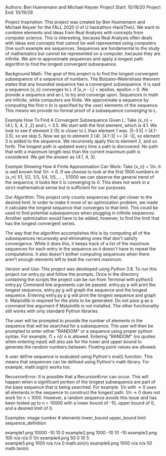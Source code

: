 Authors: Ben Huenemann and Michael Keyser
Project Start: 10/18/20
Project End: 10/19/29


Project Inspiration:
This project was created by Ben Huenemann and Michael Keyser for the FALL 2020 U of U
hackathon-HackTheU. We want to combine elements and ideas fram Real Analysis with concepts from computer science. This is interesting, because Real Analysis often deals with ideas and concepts that cannot be well represented using computers. One such example are sequences. Sequences are fundamental to the study of mathematics but cannot be represented on a computer, because they are infinite. We aim to approximate sequences and apply a longest path algorithm to find the longest convergent subsequence.


Background Math: 
The goal of this project is to find the longest convergent subsequence
of a sequence of numbers. The Bolzano-Weierstrass theorem states that any bounded sequence
has a convergent subsequence. It is said a sequence {x_n} converges to L if 
|x_n - L| < epsilon, epsilon > 0. We provide a sequence and an L to try and converge upon. Sequences in math are infinite, while computers are finite. We approximate a sequence
by computing the first n (n is specified by the user) elements of the sequence. This means we provide no formal proof of a subsequence converging to L.


Example How To Find A Convergent Subsequence Given L:
Take {x_n} = {4.1, 5, 4, 3 ,2} and L = 3.5. We start with the first element, which is 4.1. We look to see if element 2 (5) is closer to L than element 1 was. |5-3.5| > |4.1-3.5|, so we skip 5. Now we go to element 3 (4). |4.1-3| >= |4 -3|, so element 3 is added to the sequence. We recursively apply this to element 2, and so forth. The longest path is updated every time a path is discovered. No path that with a maximum length less than the current maximum path is considered. We get the answer as {4.1, 4, 3}.


Example Showing How A Finite Approximation Can Work:
Take {x_n} = 1/n. It is well known that 1/n -> 0.
If we choose to look at the first 1000 numbers in {x_n} 1/1, 1/2, 1/3, 1/4, 1/5, ... , 1/1000 we can observe the general trend of the sequence; it looks like it is converging to 0. This does not work in a strict mathematical sense but is sufficient for our purposes.


Our Algorithm:
This project only counts sequences that get closer to the desired limit.
In order to make it more of an optimization problem, we made it calculate the longest sequence that converges to that limit. This could be used to find potential subsequences when plugging in infinite sequences. Another optimization would have to be added, however, to find the limit that has the longest convergent series.

The way that the algorithm accomplishes this is by computing all of the subsequences recursively and eliminating ones that don't satisfy convergence. While it does this, it keeps track of a list of the maximum sequences for each entry in the sequence so it doesn't have to repeat the computations. It also doesn't bother computing sequences when there aren't enough elements left to beat the current maximum.


Version and Use:
This project was developed using Python 3.8. 
To run this project run entry.py and follow the prompts. Once in the directory containing the scripts the project can be run from Terminal with 
python3 entry.py 
Command line arguments can be passed. 
entry.py p 
will print the longest sequence, 
entry.py g
will graph the sequence and the longest sequence. Entering 
entry.py p g 
will print the longest sequence and graph it. Matplotlib is required for the plots to be generated. Do not pass g as a command line argument if Matplotlib is not installed. The other functionality still works with only standard Python libraries. 

The user will be prompted to provide the number of elements in the sequence that will be searched for a subsequence. The user will then be prompted to enter either "RANDOM" or a sequence using proper python syntax. For example, (1 + n)/ n is allowed. Entering "RANDOM" (no quotes when entering input) will also ask for the lower and upper bound to generate the random numbers between. Floating point values are allowed.

A user define sequence is evaluated using Python's eval() function. This means that sequences can be defined using Python's math library. For example, math.log(n) works too. 


RecusrionError:
It is possible that a RecursionError can occur. This will happen when a significant portion
of the longest subsequence are part of the base sequence that is being searched. For example. 1/n with -> 0 uses all elements in the sequence to construct the longest path. 1/n -> 0 does not work for n = 1000. However, a random sequence avoids this issue and has been tested up to
n = 10000 with a lower bound of -10, upper bound of 0, and a desired limit of 0. 

Examples:
image number # elements lower_bound upper_bound  limit     sequence_definition

example1.png    10000      -10          10         0
example2.png    1000       -10          10         -10
example3.png    100        n/a          n/a        0	      1/n
example4.png    50         0            10         5  
example5.png    1000       n/a          n/a        0          math.sin(n)
example6.png    1000       n/a          n/a        50         math.tan(n)








